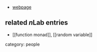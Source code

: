 

* [webpage](http://cs.umd.edu/~ntoronto/)

## related $n$Lab entries

* [[function monad]], [[random variable]]

category: people